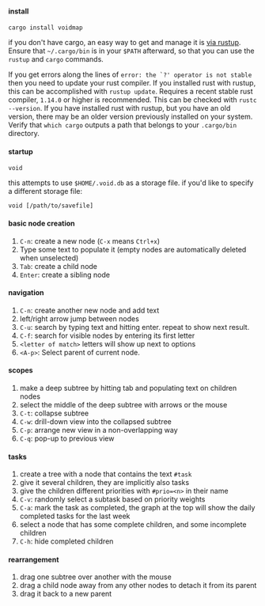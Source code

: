 #### install

`cargo install voidmap`

if you don't have cargo, an easy way to get and manage it is [via
rustup](https://www.rustup.rs/). Ensure that `~/.cargo/bin` is in your
`$PATH` afterward, so that you can use the `rustup` and `cargo`
commands.

If you get errors along the lines of
`` error: the `?' operator is not stable `` then you need to update your
rust compiler. If you installed rust with rustup, this can be
accomplished with `rustup update`. Requires a recent stable rust
compiler, `1.14.0` or higher is recommended. This can be checked with
`rustc --version`. If you have installed rust with rustup, but you have
an old version, there may be an older version previously installed on
your system. Verify that `which cargo` outputs a path that belongs to
your `.cargo/bin` directory.

#### startup

`void`

this attempts to use `$HOME/.void.db` as a storage file. if you'd like
to specify a different storage file:

`void [/path/to/savefile]`

#### basic node creation

1.  `C-n`: create a new node (`C-x` means `Ctrl+x`)
2.  Type some text to populate it (empty nodes are automatically deleted
    when unselected)
3.  `Tab`: create a child node
4.  `Enter`: create a sibling node

#### navigation

1.  `C-n`: create another new node and add text
2.  left/right arrow jump between nodes
3.  `C-u`: search by typing text and hitting enter. repeat to show next
    result.
4.  `C-f`: search for visible nodes by entering its first letter
5.  `<letter of match>` letters will show up next to options
6.  `<A-p>`: Select parent of current node.

#### scopes

1.  make a deep subtree by hitting tab and populating text on children
    nodes
2.  select the middle of the deep subtree with arrows or the mouse
3.  `C-t`: collapse subtree
4.  `C-w`: drill-down view into the collapsed subtree
5.  `C-p`: arrange new view in a non-overlapping way
6.  `C-q`: pop-up to previous view

#### tasks

1.  create a tree with a node that contains the text `#task`
2.  give it several children, they are implicitly also tasks
3.  give the children different priorities with `#prio=<n>` in their
    name
4.  `C-v`: randomly select a subtask based on priority weights
5.  `C-a`: mark the task as completed, the graph at the top will show
    the daily completed tasks for the last week
6.  select a node that has some complete children, and some incomplete
    children
7.  `C-h`: hide completed children

#### rearrangement

1.  drag one subtree over another with the mouse
2.  drag a child node away from any other nodes to detach it from its
    parent
3.  drag it back to a new parent
